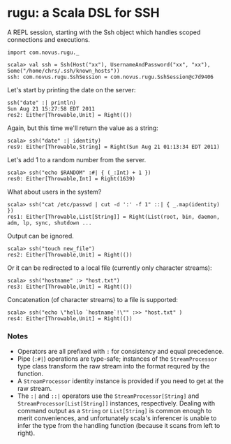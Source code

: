 # rugu: a Scala DSL for SSH

A REPL session, starting with the Ssh object which handles scoped connections
and executions.

    import com.novus.rugu._
    
    scala> val ssh = Ssh(Host("xx"), UsernameAndPassword("xx", "xx"), Some("/home/chrs/.ssh/known_hosts"))
    ssh: com.novus.rugu.SshSession = com.novus.rugu.SshSession@c7d9406
    
Let's start by printing the date on the server:
    
    ssh("date" :| println)
    Sun Aug 21 15:27:58 EDT 2011
    res2: Either[Throwable,Unit] = Right(())

Again, but this time we'll return the value as a string:
    
    scala> ssh("date" :| identity)
    res9: Either[Throwable,String] = Right(Sun Aug 21 01:13:34 EDT 2011)
    
Let's add 1 to a random number from the server.
    
    scala> ssh("echo $RANDOM" :#| { (_:Int) + 1 })
    res0: Either[Throwable,Int] = Right(1639)
    
What about users in the system?

    scala> ssh("cat /etc/passwd | cut -d ':' -f 1" ::| { _.map(identity) })
    res1: Either[Throwable,List[String]] = Right(List(root, bin, daemon, adm, lp, sync, shutdown ...
    
Output can be ignored.

    scala> ssh("touch new_file")                                                         
    res2: Either[Throwable,Unit] = Right(())
    
Or it can be redirected to a local file (currently only character streams):

    scala> ssh("hostname" :> "host.txt")
    res3: Either[Throwable,Unit] = Right(())
    
Concatenation (of character streams) to a file is supported:
    
    scala> ssh("echo \"hello `hostname`!\"" :>> "host.txt" )      
    res4: Either[Throwable,Unit] = Right(())
    
### Notes

* Operators are all prefixed with `:` for consistency and equal precedence.
* Pipe (`:#|`) operations are type-safe; instances of the `StreamProcessor`
  type class transform the raw stream into the format requred by the function.
* A `StreamProcessor` identity instance is provided if you need to get at the
  raw stream.
* The `:|` and `::|` operators use the `StreamProcessor[String]` and `StreamProcessor[List[String]]`
  instances, respectively. Dealing with command output as a `String` or `List[String]` is
  common enough to merit conveniences, and unfortunately scala's inferencer is
  unable to infer the type from the handling function (because it scans from left to right).
  
